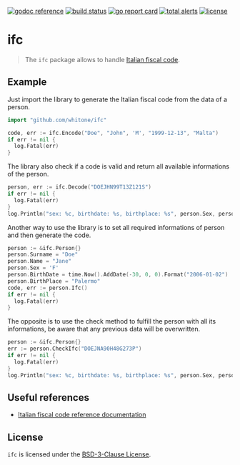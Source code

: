 [![godoc reference][godoc badge]][godoc url]
[![build status][travis badge]][travis url]
[![go report card][goreportcard badge]][goreportcard url]
[![total alerts][lgtm badge]][lgtm url]
[![license][license badge]][license url]

# ifc

> The `ifc` package allows to handle [Italian fiscal code][ifc wikipedia].

## Example

Just import the library to generate the Italian fiscal code from the data of a person.

```go
import "github.com/whitone/ifc"

code, err := ifc.Encode("Doe", "John", 'M', "1999-12-13", "Malta")
if err != nil {
  log.Fatal(err)
}
```

The library also check if a code is valid and return all available informations of the person.

```go
person, err := ifc.Decode("DOEJHN99T13Z121S")
if err != nil {
  log.Fatal(err)
}
log.Println("sex: %c, birthdate: %s, birthplace: %s", person.Sex, person.BirthDate, person.BirthPlace)
```

Another way to use the library is to set all required informations of person and then generate the code.

```go
person := &ifc.Person{}
person.Surname = "Doe"
person.Name = "Jane"
person.Sex = 'F'
person.BirthDate = time.Now().AddDate(-30, 0, 0).Format("2006-01-02")
person.BirthPlace = "Palermo"
code, err := person.Ifc()
if err != nil {
  log.Fatal(err)
}
```

The opposite is to use the check method to fulfill the person with all its informations, be aware that any
previous data will be overwritten.

```go
person := &ifc.Person{}
err := person.CheckIfc("DOEJNA90H48G273P")
if err != nil {
  log.Fatal(err)
}
log.Println("sex: %c, birthdate: %s, birthplace: %s", person.Sex, person.BirthDate, person.BirthPlace)
```

## Useful references

- [Italian fiscal code reference documentation][ifc refdoc]

## License

`ifc` is licensed under the [BSD-3-Clause License][license url].

[godoc badge]: https://img.shields.io/badge/godoc-reference-5272B4
[godoc url]: https://pkg.go.dev/github.com/whitone/ifc
[travis badge]: https://api.travis-ci.com/whitone/ifc.svg?branch=master
[travis url]: https://travis-ci.com/github/whitone/ifc
[goreportcard badge]: https://goreportcard.com/badge/github.com/whitone/ifc
[goreportcard url]: https://goreportcard.com/report/github.com/whitone/ifc
[lgtm badge]: https://img.shields.io/lgtm/alerts/g/whitone/ifc.svg
[lgtm url]: https://lgtm.com/projects/g/whitone/ifc/alerts
[license badge]: https://img.shields.io/github/license/whitone/ifc.svg
[license url]: ./LICENSE
[ifc wikipedia]: https://en.wikipedia.org/wiki/Italian_fiscal_code
[ifc refdoc]: https://www.agenziaentrate.gov.it/portale/Schede/Istanze/Richiesta+TS_CF/Informazioni+codificazione+pf/